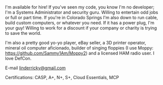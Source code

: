 I'm available for hire! If you've seen my code, you know I'm no developer; I'm a Systems Administrator and security guru. Willing to entertain odd jobs or full or part time. If you're in Colorado Springs I'm also down to run cable, build custom computers, or whatever you need. If it has a power plug, I'm your guy!
Willing to work for a discount if your company or charity is trying to save the world. 

I'm also a pretty good yo-yo player, eBay seller, a 3D printer operator, mineral oil computer aficionado, builder of singing floppies (I use Moppy: https://github.com/Sammy1Am/Moppy2) and a licensed HAM radio user. I love DefCon.  

E-mail linderricky@gmail.com 

Certifications: CASP, A+, N+, S+, Cloud Essentials, MCP

<!---
emperornerd/emperornerd is a ✨ special ✨ repository because its `README.md` (this file) appears on your GitHub profile.
You can click the Preview link to take a look at your changes.
--->
